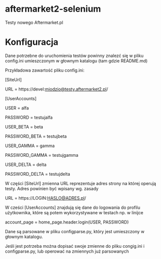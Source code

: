 # aftermarket2-selenium
Testy nowego Aftermarket.pl

# Konfiguracja

Dane potrzebne do uruchomienia testów powinny znalezć się w pliku config.ini umieszczonym w głownym katalogu (tam gdzie README.md)

Przykładowa zawartość pliku config.ini:

[SiteUrl]

URL = https://devel:miodzio@testy.aftermarket2.pl/

[UserAccounts]


USER = alfa

PASSWORD = testujalfa


USER_BETA = beta

PASSWORD_BETA = testujbeta


USER_GAMMA = gamma

PASSWORD_GAMMA = testujgamma


USER_DELTA = delta

PASSWORD_DELTA = testujdelta



W części [SiteUrl] zmienna URL reprezentuje adres strony na której operują testy. Adres powinien być wpisany wg. zasady

URL = https://LOGIN:HASLO@ADRES.pl/

W cześci [UserAccounts] znajdują się dane do logowania do profilu użytkownika, które są potem wykorzystywane w testach np. w linijce

account_page = home_page.header.login(USER, PASSWORD)

Dane są parsowane w pliku configparse.py, który jest umieszczony w głownym katalogu.

Jeśli jest potrzeba można dopisać swoje zmienne do pliku congig.ini i configparse.py, lub operować na zmiennych już parsowanych
